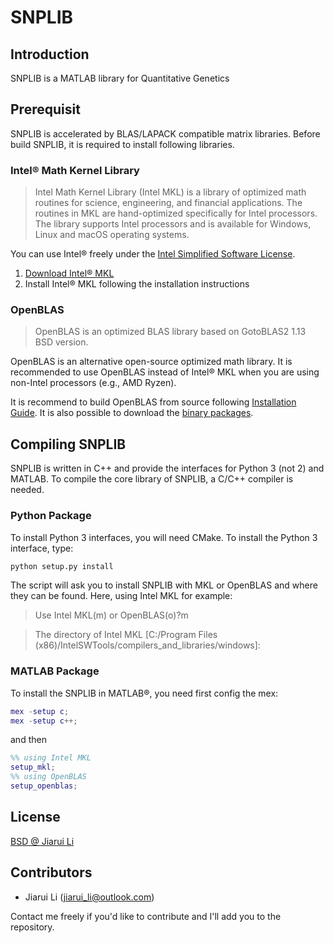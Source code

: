 # SNPLIB


## Introduction
SNPLIB is a MATLAB library for Quantitative Genetics




## Prerequisit

SNPLIB is accelerated by BLAS/LAPACK compatible matrix libraries.  Before build SNPLIB, it is required to install following libraries.

### Intel&reg; Math Kernel Library

>Intel Math Kernel Library (Intel MKL) is a library of optimized math routines for science, engineering, and financial applications. The routines in MKL are hand-optimized specifically for Intel processors. The library supports Intel processors and is available for Windows, Linux and macOS operating systems.

You can use Intel&reg; freely under the [Intel Simplified Software License](https://software.intel.com/en-us/license/intel-simplified-software-license).

1. [Download Intel&reg; MKL](https://software.intel.com/en-us/mkl)
2. Install Intel&reg; MKL following the installation instructions

### OpenBLAS
>OpenBLAS is an optimized BLAS library based on GotoBLAS2 1.13 BSD version.

OpenBLAS is an alternative open-source optimized math library. It is recommended to use OpenBLAS instead of Intel&reg; MKL when you are using non-Intel processors (e.g., AMD Ryzen). 

It is recommend to build OpenBLAS from source following [Installation Guide](https://github.com/xianyi/OpenBLAS/wiki/Installation-Guide). It is also possible to download the [binary packages](https://sourceforge.net/projects/openblas/files/).

## Compiling SNPLIB

SNPLIB is written in C++ and provide the interfaces for Python 3 (not 2) and MATLAB. To compile the core library of SNPLIB, a C/C++ compiler is needed. 

### Python Package

To install Python 3 interfaces, you will need CMake. To install the Python 3 interface, type:

```bash
python setup.py install
```

The script will ask you to install SNPLIB with MKL or OpenBLAS and where they can be found. Here, using Intel MKL for example:

>Use Intel MKL(m) or OpenBLAS(o)?m

>The directory of Intel MKL [C:/Program Files (x86)/IntelSWTools/compilers_and_libraries/windows]:


### MATLAB Package

To install the SNPLIB in MATLAB&reg;, you need first config the mex:

```matlab
mex -setup c;
mex -setup c++;
```
and then

```matlab
%% using Intel MKL
setup_mkl;
%% using OpenBLAS
setup_openblas;
```

## License

[BSD @ Jiarui Li](LICENSE)

## Contributors

* Jiarui Li (jiarui_li@outlook.com)

Contact me freely if you'd like to contribute and I'll add you to the repository.
